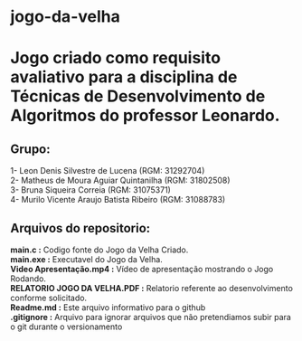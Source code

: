 # jogo-da-velha 

 <h1>Jogo criado como requisito avaliativo para a disciplina de Técnicas de Desenvolvimento de Algoritmos do professor Leonardo. </h1>

<h2>Grupo:</h2>
1- Leon Denis Silvestre de Lucena (RGM: 31292704) <br>
2- Matheus de Moura Aguiar Quintanilha (RGM: 31802508)<br>
3- Bruna Siqueira Correia (RGM: 31075371)<br>
4- Murilo Vicente Araujo Batista Ribeiro (RGM: 31088783)<br>

<h2>Arquivos do repositorio:</h2>

<strong> main.c :</strong> Codigo fonte do Jogo da Velha Criado. <br>
<strong> main.exe :</strong> Executavel do Jogo da Velha. <br>
<strong> Video Apresentação.mp4 :</strong> Vídeo de apresentação mostrando o Jogo Rodando. <br>
<strong> RELATORIO JOGO DA VELHA.PDF :</strong> Relatorio referente ao desenvolvimento conforme solicitado. <br>
<strong> Readme.md :</strong> Este arquivo informativo para o github <br>
<strong> .gitignore :</strong> Arquivo para ignorar arquivos que não pretendiamos subir para o git durante o versionamento  <br>
